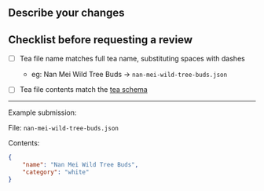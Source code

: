 ## Describe your changes

## Checklist before requesting a review
- [ ] Tea file name matches full tea name, substituting spaces with dashes 

  - eg: Nan Mei Wild Tree Buds -> `nan-mei-wild-tree-buds.json`

- [ ] Tea file contents match the [tea schema](https://github.com/gavrielrh/tea-db/blob/main/tea.schema.json)

--- 

Example submission:

File: `nan-mei-wild-tree-buds.json`

Contents:
```json
{
    "name": "Nan Mei Wild Tree Buds",
    "category": "white"
}
```
